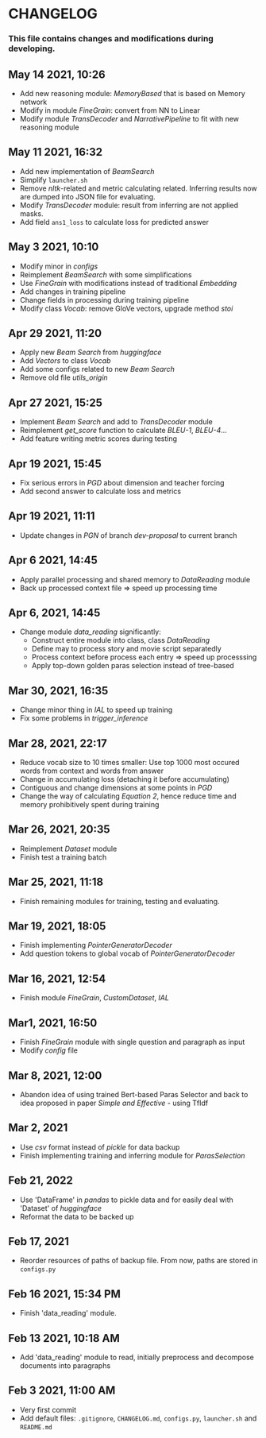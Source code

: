 # CHANGELOG

### This file contains changes and modifications during developing.

## May 14 2021, 10:26
- Add new reasoning module: *MemoryBased* that is based on Memory network
- Modify in module *FineGrain*: convert from NN to Linear
- Modify module *TransDecoder* and *NarrativePipeline* to fit with new reasoning module

## May 11 2021, 16:32
- Add new implementation of *BeamSearch*
- Simplify `launcher.sh`
- Remove *nltk*-related and metric calculating related. Inferring results now are dumped into JSON file for evaluating.
- Modify *TransDecoder* module: result from inferring are not applied masks.
- Add field `ans1_loss` to calculate loss for predicted answer

## May 3 2021, 10:10
- Modify minor in *configs*
- Reimplement *BeamSearch* with some simplifications
- Use *FineGrain* with modifications instead of traditional *Embedding*
- Add changes in training pipeline
- Change fields in processing during training pipeline
- Modify class *Vocab*: remove GloVe vectors, upgrade method *stoi*

## Apr 29 2021, 11:20
- Apply new *Beam Search* from *huggingface*
- Add *Vectors* to class *Vocab*
- Add some configs related to new *Beam Search*
- Remove old file *utils_origin*

## Apr 27 2021, 15:25
- Implement *Beam Search* and add to *TransDecoder* module
- Reimplement *get_score* function to calculate *BLEU-1*, *BLEU-4*...
- Add feature writing metric scores during testing

## Apr 19 2021, 15:45
- Fix serious errors in *PGD* about dimension and teacher forcing
- Add second answer to calculate loss and metrics

## Apr 19 2021, 11:11
- Update changes in *PGN* of branch *dev-proposal* to current branch

## Apr 6 2021, 14:45
- Apply parallel processing and shared memory to *DataReading* module
- Back up processed context file => speed up processing time

## Apr 6, 2021, 14:45
- Change module *data_reading* significantly:
    - Construct entire module into class, class *DataReading*
    - Define may to process story and movie script separatedly
    - Process context before process each entry => speed up processsing
    - Apply top-down golden paras selection instead of tree-based

## Mar 30, 2021, 16:35
- Change minor thing in *IAL* to speed up training
- Fix some problems in *trigger_inference*

## Mar 28, 2021, 22:17
- Reduce vocab size to 10 times smaller: Use top 1000 most occured words from context and words from answer
- Change in accumulating loss (detaching it before accumulating)
- Contiguous and change dimensions at some points in *PGD*
- Change the way of calculating *Equation 2*, hence reduce time and memory prohibitively spent during training

## Mar 26, 2021, 20:35
- Reimplement *Dataset* module
- Finish test a training batch

## Mar 25, 2021, 11:18
- Finish remaining modules for training, testing and evaluating.

## Mar 19, 2021, 18:05
- Finish implementing *PointerGeneratorDecoder*
- Add question tokens to global vocab of *PointerGeneratorDecoder*

## Mar 16, 2021, 12:54
- Finish module *FineGrain*, *CustomDataset*, *IAL*

## Mar1, 2021, 16:50
- Finish *FineGrain* module with single question and paragraph as input
- Modify *config* file

## Mar 8, 2021, 12:00
- Abandon idea of using trained Bert-based Paras Selector and back to idea proposed in paper *Simple and Effective* - using TfIdf

## Mar 2, 2021
- Use *csv* format instead of *pickle* for data backup
- Finish implementing training and inferring module for *ParasSelection*

## Feb 21, 2022
- Use 'DataFrame' in *pandas* to pickle data and for easily deal with 'Dataset' of *huggingface*
- Reformat the data to be backed up

## Feb 17, 2021
- Reorder resources of paths of backup file. From now, paths are stored in `configs.py`

## Feb 16 2021, 15:34 PM
- Finish 'data_reading' module.

## Feb 13 2021, 10:18 AM
- Add 'data_reading' module to read, initially preprocess and decompose documents into paragraphs

## Feb 3 2021, 11:00 AM
- Very first commit
- Add default files: `.gitignore`, `CHANGELOG.md`, `configs.py`, `launcher.sh` and `README.md`